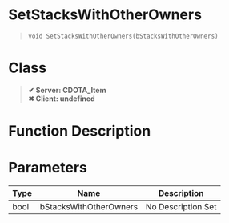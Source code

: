 # SetStacksWithOtherOwners
> `void SetStacksWithOtherOwners(bStacksWithOtherOwners)`
# Class
> __✔ Server: CDOTA_Item__  
> __✖ Client: undefined__  
# Function Description

# Parameters
Type|Name|Description
--|--|--
bool|bStacksWithOtherOwners|No Description Set
